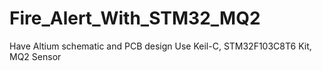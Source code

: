# Fire_Alert_With_STM32_MQ2
Have Altium schematic and PCB design
Use Keil-C, STM32F103C8T6 Kit, MQ2 Sensor 
